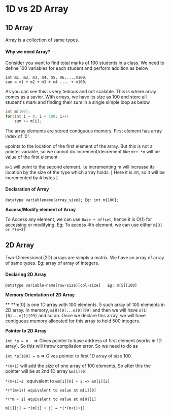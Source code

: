 # 1D vs 2D Array

##  1D Array

Array is a collection of same types. 

#### Why we need Array?

Consider you want to find total marks of 100 students in a class. We need to define 100 variables for each student and perform addition as below

```
int m1, m2, m3, m4, m5, m6.....m100;
sum = m1 + m2 + m3 + m4 .... + m100;
```

As you can see this is very tedious and not scalable. This is where array comes as a savior. With arrays, we have its size as 100 and store all student's mark and finding their sum in a single simple loop as below

```cpp
int m[100];
for(int i = 0; i < 100; i++)
    sum += m[i];
```

The array elements are stored contiguous memory. First element has array index of '0'. 

`m`points to the location of the first element of the array. But this is not a pointer variable, so we cannot do increment/decrement like `m++`.  `*m` will be value of the first element

`m+1` will point to the second element. i.e incrementing m will increase its location by the size of the type which array holds. \[ Here it is int, so it will be incremented by 4 bytes ]

#### Declaration of Array

`datatype variablename[array_size]; Eg: int m[100];`

 **Access/Modify element of Array**

To Access any element, we can use `Base + offset`, hence it is O(1) for accessing or modifying. Eg: To access 4th  element, we can use either `m[3] or *(m+3)`

## 2D Array

Two-Dimensional (2D) arrays are simply a matrix. We have an array of array of same types. Eg: array of array of integers.

#### Declaring 2D Array

`Datatype variable-name[row-size][col-size]   Eg: m[5][100]`

**Memory Orientation of 2D Array**

** **m\[0] is one 1D array with 100 elements. 5 such array of 100 elements in 2D array. In memory, `m[0][0]...m[0][99]` and then we will have `m[1][0]...m[1][99]` and so on. Once we declare this array, we will have contiguous memory allocated for this array to hold 500 integers.

**Pointer to 2D Array**

`int *p = m  `   => Gives pointer to base address of first element (works in 1D array). So this will throw compilation error. So we need to do as

`int *p[100] = m`   => Gives pointer to first 1D array of size 100.

`*(m+1)` will add the size of one array of 100 elements, So after this the pointer will be at 2nd 1D array `&m[1][0]`

`*(m+1)+2 ` equivalent to `&m[1][0] + 2 => &m[1][2]`

`*(*(m+1)) equivalent to value at m[1][0]`

`*(*m + 1) equivalent to value at m[0][1]`

`m[i][j] = *(m[i] + j) = *(*(m+i)+j)`
